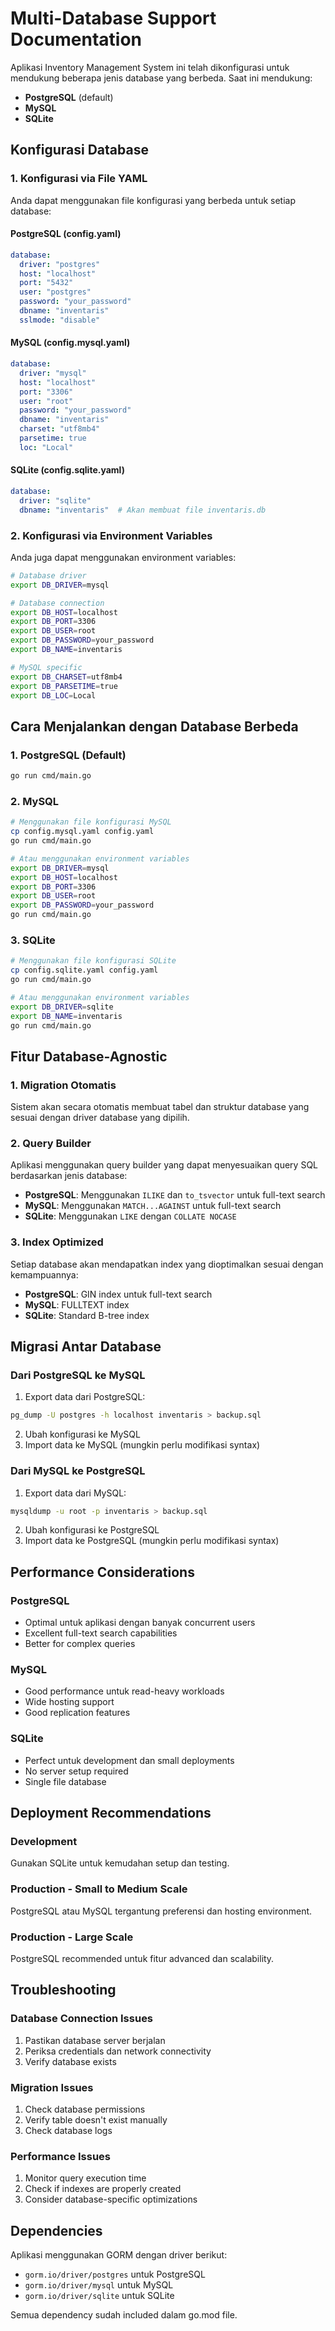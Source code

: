 # Multi-Database Support Documentation

Aplikasi Inventory Management System ini telah dikonfigurasi untuk mendukung beberapa jenis database yang berbeda. Saat ini mendukung:

- **PostgreSQL** (default)
- **MySQL**
- **SQLite**

## Konfigurasi Database

### 1. Konfigurasi via File YAML

Anda dapat menggunakan file konfigurasi yang berbeda untuk setiap database:

#### PostgreSQL (config.yaml)
```yaml
database:
  driver: "postgres"
  host: "localhost"
  port: "5432"
  user: "postgres"
  password: "your_password"
  dbname: "inventaris"
  sslmode: "disable"
```

#### MySQL (config.mysql.yaml)
```yaml
database:
  driver: "mysql"
  host: "localhost"
  port: "3306"
  user: "root"
  password: "your_password"
  dbname: "inventaris"
  charset: "utf8mb4"
  parsetime: true
  loc: "Local"
```

#### SQLite (config.sqlite.yaml)
```yaml
database:
  driver: "sqlite"
  dbname: "inventaris"  # Akan membuat file inventaris.db
```

### 2. Konfigurasi via Environment Variables

Anda juga dapat menggunakan environment variables:

```bash
# Database driver
export DB_DRIVER=mysql

# Database connection
export DB_HOST=localhost
export DB_PORT=3306
export DB_USER=root
export DB_PASSWORD=your_password
export DB_NAME=inventaris

# MySQL specific
export DB_CHARSET=utf8mb4
export DB_PARSETIME=true
export DB_LOC=Local
```

## Cara Menjalankan dengan Database Berbeda

### 1. PostgreSQL (Default)
```bash
go run cmd/main.go
```

### 2. MySQL
```bash
# Menggunakan file konfigurasi MySQL
cp config.mysql.yaml config.yaml
go run cmd/main.go

# Atau menggunakan environment variables
export DB_DRIVER=mysql
export DB_HOST=localhost
export DB_PORT=3306
export DB_USER=root
export DB_PASSWORD=your_password
go run cmd/main.go
```

### 3. SQLite
```bash
# Menggunakan file konfigurasi SQLite
cp config.sqlite.yaml config.yaml
go run cmd/main.go

# Atau menggunakan environment variables
export DB_DRIVER=sqlite
export DB_NAME=inventaris
go run cmd/main.go
```

## Fitur Database-Agnostic

### 1. Migration Otomatis
Sistem akan secara otomatis membuat tabel dan struktur database yang sesuai dengan driver database yang dipilih.

### 2. Query Builder
Aplikasi menggunakan query builder yang dapat menyesuaikan query SQL berdasarkan jenis database:

- **PostgreSQL**: Menggunakan `ILIKE` dan `to_tsvector` untuk full-text search
- **MySQL**: Menggunakan `MATCH...AGAINST` untuk full-text search
- **SQLite**: Menggunakan `LIKE` dengan `COLLATE NOCASE`

### 3. Index Optimized
Setiap database akan mendapatkan index yang dioptimalkan sesuai dengan kemampuannya:

- **PostgreSQL**: GIN index untuk full-text search
- **MySQL**: FULLTEXT index
- **SQLite**: Standard B-tree index

## Migrasi Antar Database

### Dari PostgreSQL ke MySQL

1. Export data dari PostgreSQL:
```bash
pg_dump -U postgres -h localhost inventaris > backup.sql
```

2. Ubah konfigurasi ke MySQL
3. Import data ke MySQL (mungkin perlu modifikasi syntax)

### Dari MySQL ke PostgreSQL

1. Export data dari MySQL:
```bash
mysqldump -u root -p inventaris > backup.sql
```

2. Ubah konfigurasi ke PostgreSQL
3. Import data ke PostgreSQL (mungkin perlu modifikasi syntax)

## Performance Considerations

### PostgreSQL
- Optimal untuk aplikasi dengan banyak concurrent users
- Excellent full-text search capabilities
- Better for complex queries

### MySQL
- Good performance untuk read-heavy workloads
- Wide hosting support
- Good replication features

### SQLite
- Perfect untuk development dan small deployments
- No server setup required
- Single file database

## Deployment Recommendations

### Development
Gunakan SQLite untuk kemudahan setup dan testing.

### Production - Small to Medium Scale
PostgreSQL atau MySQL tergantung preferensi dan hosting environment.

### Production - Large Scale
PostgreSQL recommended untuk fitur advanced dan scalability.

## Troubleshooting

### Database Connection Issues
1. Pastikan database server berjalan
2. Periksa credentials dan network connectivity
3. Verify database exists

### Migration Issues
1. Check database permissions
2. Verify table doesn't exist manually
3. Check database logs

### Performance Issues
1. Monitor query execution time
2. Check if indexes are properly created
3. Consider database-specific optimizations

## Dependencies

Aplikasi menggunakan GORM dengan driver berikut:
- `gorm.io/driver/postgres` untuk PostgreSQL
- `gorm.io/driver/mysql` untuk MySQL
- `gorm.io/driver/sqlite` untuk SQLite

Semua dependency sudah included dalam go.mod file.
